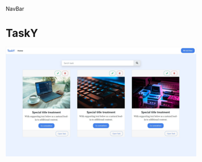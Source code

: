 NavBar
<h1>TaskY</h1>

<img src="https://github.com/bhavinbandhiya/TaskY/blob/master/screenshot.png">
